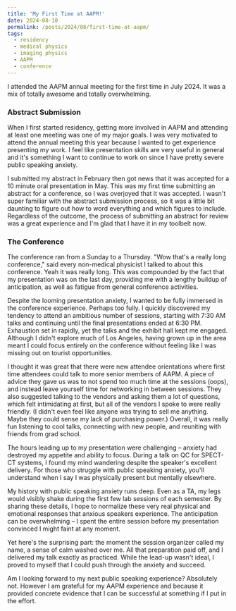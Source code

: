 ```yaml
---
title: 'My First Time at AAPM!'
date: 2024-08-10
permalink: /posts/2024/08/first-time-at-aapm/
tags:
  - residency
  - medical physics
  - imaging physics
  - AAPM
  - conference
---
```


I attended the AAPM annual meeting for the first time in July 2024. It was a mix of totally awesome and totally overwhelming.

### Abstract Submission  
When I first started residency, getting more involved in AAPM and attending at least one meeting was one of my major goals. I was very motivated to attend the annual meeting this year because I wanted to get experience presenting my work. I feel like presentation skills are very useful in general and it's something I want to continue to work on since I have pretty severe public speaking anxiety.  
  
I submitted my abstract in February then got news that it was accepted for a 10 minute oral presentation in May. This was my first time submitting an abstract for a conference, so I was overjoyed that it was accepted. I wasn't super familiar with the abstract submission process, so it was a little bit daunting to figure out how to word everything and which figures to include. Regardless of the outcome, the process of submitting an abstract for review was a great experience and I'm glad that I have it in my toolbelt now. 

### The Conference
The conference ran from a Sunday to a Thursday. "Wow that's a really long conference," said every non-medical physicist I talked to about this conference. Yeah it was really long. This was compounded by the fact that my presentation was on the last day, providing me with a lengthy buildup of anticipation, as well as fatigue from general conference activities. 

Despite the looming presentation anxiety, I wanted to be fully immersed in the conference experience. Perhaps too fully. I quickly discovered my tendency to attend an ambitious number of sessions, starting with 7:30 AM talks and continuing until the final presentations ended at 6:30 PM. Exhaustion set in rapidly, yet the talks and the exhibit hall kept me engaged. Although I didn't explore much of Los Angeles, having grown up in the area meant I could focus entirely on the conference without feeling like I was missing out on tourist opportunities. 

I thought it was great that there were new attendee orientations where first time attendees could talk to more senior members of AAPM. A piece of advice they gave us was to not spend too much time at the sessions (oops), and instead leave yourself time for networking in between sessions. They also suggested talking to the vendors and asking them a lot of questions, which felt intimidating at first, but all of the vendors I spoke to were really friendly. (I didn't even feel like anyone was trying to sell me anything. Maybe they could sense my lack of purchasing power.) Overall, it was really fun listening to cool talks, connecting with new people, and reuniting with friends from grad school.  

The hours leading up to my presentation were challenging – anxiety had destroyed my appetite and ability to focus. During a talk on QC for SPECT-CT systems, I found my mind wandering despite the speaker's excellent delivery. For those who struggle with public speaking anxiety, you'll understand when I say I was physically present but mentally elsewhere.

My history with public speaking anxiety runs deep. Even as a TA, my legs would visibly shake during the first few lab sessions of each semester. By sharing these details, I hope to normalize these very real physical and emotional responses that anxious speakers experience. The anticipation can be overwhelming – I spent the entire session before my presentation convinced I might faint at any moment.

Yet here's the surprising part: the moment the session organizer called my name, a sense of calm washed over me. All that preparation paid off, and I delivered my talk exactly as practiced. While the lead-up wasn't ideal, I proved to myself that I could push through the anxiety and succeed. 

Am I looking forward to my next public speaking experience? Absolutely not. However I am grateful for my AAPM experience and because it provided concrete evidence that I can be successful at something if I put in the effort.  

<script src="https://utteranc.es/client.js"
        repo="ngarabird/ngarabird.github.io"
        issue-term="pathname"
        theme="github-light"
        crossorigin="anonymous"
        async>
</script>
